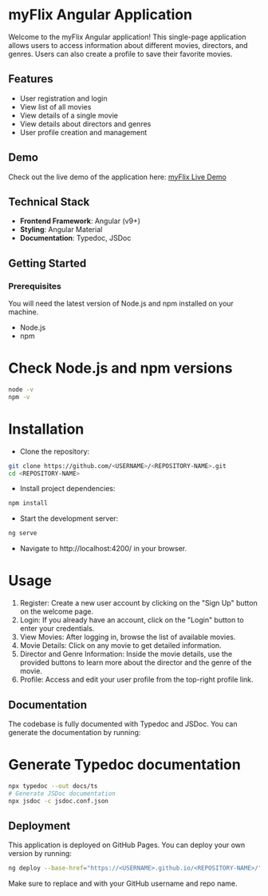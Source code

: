 # myFlix Angular Application

Welcome to the myFlix Angular application! This single-page application allows users to access information about different movies, directors, and genres. Users can also create a profile to save their favorite movies.

## Features

- User registration and login
- View list of all movies
- View details of a single movie
- View details about directors and genres
- User profile creation and management

## Demo

Check out the live demo of the application here: [myFlix Live Demo](https://<USERNAME>.github.io/<REPOSITORY-NAME>/)

## Technical Stack

- **Frontend Framework**: Angular (v9+)
- **Styling**: Angular Material
- **Documentation**: Typedoc, JSDoc

## Getting Started

### Prerequisites

You will need the latest version of Node.js and npm installed on your machine.

- Node.js
- npm

## 
# Check Node.js and npm versions

```bash 
node -v
npm -v 
```

# Installation
- Clone the repository:

```bash 
git clone https://github.com/<USERNAME>/<REPOSITORY-NAME>.git
cd <REPOSITORY-NAME>
```

- Install project dependencies:

```bash 
npm install
```

- Start the development server:

```bash 
ng serve
```

- Navigate to http://localhost:4200/ in your browser.

# Usage

1. Register: Create a new user account by clicking on the "Sign Up" button on the welcome page.
2. Login: If you already have an account, click on the "Login" button to enter your credentials.
3. View Movies: After logging in, browse the list of available movies.
4. Movie Details: Click on any movie to get detailed information.
5. Director and Genre Information: Inside the movie details, use the provided buttons to learn more about the director and the genre of the movie.
6. Profile: Access and edit your user profile from the top-right profile link.

## Documentation
The codebase is fully documented with Typedoc and JSDoc. You can generate the documentation by running:

# Generate Typedoc documentation
```bash 
npx typedoc --out docs/ts
# Generate JSDoc documentation
npx jsdoc -c jsdoc.conf.json
```

## Deployment
This application is deployed on GitHub Pages. You can deploy your own version by running:

```bash 
ng deploy --base-href="https://<USERNAME>.github.io/<REPOSITORY-NAME>/"
```
Make sure to replace <USERNAME> and <REPOSITORY-NAME> with your GitHub username and repo name.